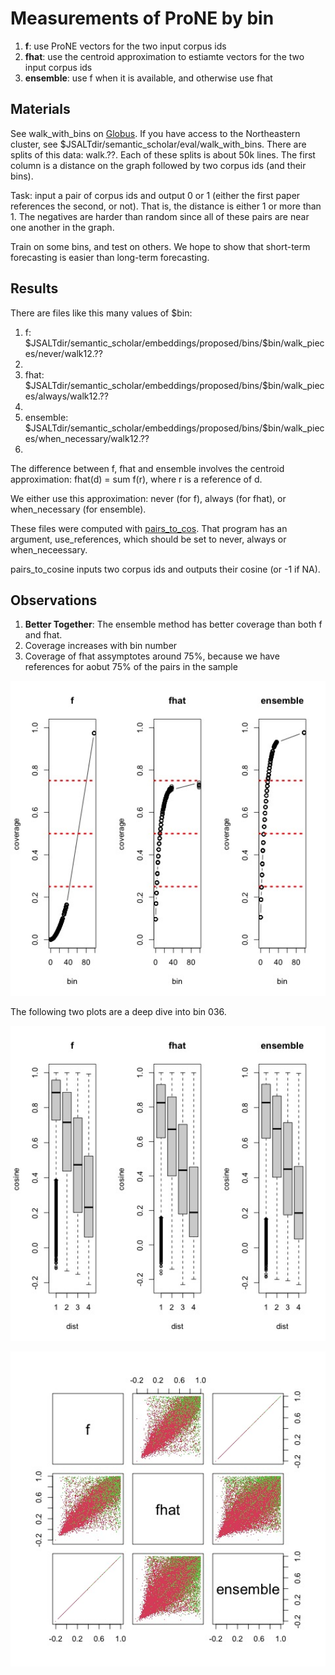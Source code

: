 # Measurements of ProNE by bin

<ol>
<li><b>f</b>: use ProNE vectors for the two input corpus ids</li>
<li><b>fhat</b>: use the centroid approximation to estiamte vectors for the two input corpus ids</li>
<li><b>ensemble</b>: use f when it is available, and otherwise use fhat</li>
</ol>

<h2>Materials</h2>

See walk_with_bins on <a href="https://app.globus.org/file-manager?origin_id=1ef9019c-eac0-11ed-9ba9-c9bb788c490e&origin_path=%2F~%2Fsemantic_scholar%2Feval%2F">Globus</a>.  If you have access to the Northeastern cluster, see $JSALTdir/semantic_scholar/eval/walk_with_bins.
There are splits of this data: walk.??.  Each of these splits is about 50k lines.  The first column is a distance
on the graph followed by two corpus ids (and their bins).
<p>
Task: input a pair of corpus ids and output 0 or 1 (either the first paper references the second, or not).  That is, the distance
is either 1 or more than 1.  The negatives are harder than random since all of these pairs are near one another in the graph.
<p>
Train on some bins,
and test on others.  We hope to show that short-term forecasting is easier than long-term forecasting.

<h2>Results</h2>

There are files like this many values of $bin:

<ol>
<li>f: $JSALTdir/semantic_scholar/embeddings/proposed/bins/$bin/walk_pieces/never/walk12.??<li>
<li>fhat: $JSALTdir/semantic_scholar/embeddings/proposed/bins/$bin/walk_pieces/always/walk12.??<li>
<li>ensemble: $JSALTdir/semantic_scholar/embeddings/proposed/bins/$bin/walk_pieces/when_necessary/walk12.??<li>
</ol>

The difference between f, fhat and ensemble involves the centroid approximation: fhat(d) = sum f(r), where r is a reference of d.
<p>
We either use this approximation: never (for f), always (for fhat), or when_necessary (for ensemble).
<p>
These files were computed with <a href="https://github.com/kwchurch/JSALT_Better_Together/blob/main/src/pairs_to_cos.py">pairs_to_cos</a>.
That program has an argument, use_references, which should be set to never, always or when_neceessary.
<p>
pairs_to_cosine inputs two corpus ids and outputs their cosine (or -1 if NA).

<p>

<h2>Observations</h2>
<ol>
<li><b>Better Together</b>: The ensemble method has better coverage than both f and fhat.</li>
<li>Coverage increases with bin number</li>
<li>Coverage of fhat assymptotes around 75%, because we have references for aobut 75% of the pairs in the sample</li>
</ol>


<img src="coverage3.jpg" alt="Coverage for f, fhat and ensemble methods" width="600" />
<p>
The following two plots are a deep dive into bin 036.
<p>
<img src="walk.ab.036.boxplots.jpg" alt="Output ProNE Embeddings are 200x larger than the input citation graphs" width="600" />
<p>
<img src="walk.ab.036.pairs.jpg" alt="Output ProNE Embeddings are 200x larger than the input citation graphs" width="600" />
<p>

